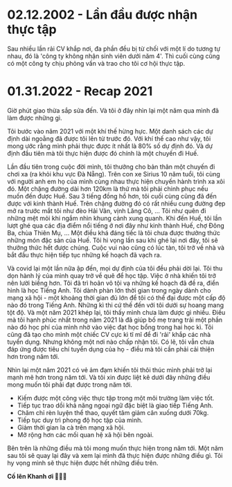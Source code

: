 # 02.12.2002 - Lần đầu được nhận thực tập

Sau nhiều lần rải CV khắp nơi, đa phần đều bị từ chối với một lí do
tương tự nhau, đó là 'công ty không nhận sinh viên dưới năm 4'.
Thì cuối cùng cũng có một công ty chịu phỏng vấn và trao cho tôi cơ hội
thực tập.

# 01.31.2022 - Recap 2021

Giờ phút giao thừa sắp sửa đến. Và tôi ở đây nhìn lại một năm qua mình đã làm được những gì.

Tôi bước vào năm 2021 với một khí thế hừng hực.
Một danh sách các dự định dài ngoằng đã được tôi lên từ trước đó. Với khí thế cao như vậy, tôi mong ước rằng mình phải thực được ít nhất là 80% số dự định đó. Và dự định đầu tiên mà tôi thực hiện được đó chính là một chuyến đi Huế.

Lần đầu tiên trong cuộc đời mình, tôi thưởng cho bản thân một chuyến đi chơi xa (ra khỏi khu vực Đà Nẵng). Trên con xe Sirius 10 năm tuổi, tôi cùng với người anh em họ của mình cùng nhau thực hiện chuyến hành trình xa xôi đó. Một chặng đường dài hơn 120km là thứ mà tôi phải chinh phục nếu muốn đến được Huế.
Sau 3 tiếng đồng hồ hơn, tôi cuối cùng cũng đã đến được với kinh thành Huế. Trên chặng đường đó có rất nhiều cung đường đẹp mở ra trước mắt tôi như đèo Hải Vân, vịnh Lăng Cô, ... Tôi như quên đi những mệt mỏi khi ngắm nhìn khung cảnh xung quanh. Khi đến Huế, tôi lần lượt ghé qua các địa điểm nổi tiếng ở nơi đây như kinh thành Huế, chợ Đông Ba, chùa Thiên Mụ, ... Một điều khá đáng tiếc là tôi chưa được thưởng thức những món đặc sản của Huế. Tôi hi vọng lần sau khi ghé lại nơi đây, tôi sẽ thưởng thức hết được chúng. Cuộc vui nào cũng có lúc tàn, tôi trở về nhà và bắt đầu thực hiện tiếp tục những kế hoạch đã vạch ra.

Và covid lại một lần nữa ập đến, mọi dự định của tôi đều phải dời lại. Tôi thu dọn hành lý của mình quay trở về quê để học tập. Việc ở nhà khiến tôi trở nên lười biếng hơn. Tôi đã trì hoãn vô tội vạ những kế hoạch đã đề ra, điển hình là học Tiếng Anh.
Tôi dành phàn lớn thời gian trong ngày dành cho mạng xã hội - một khoảng thời gian đủ lớn để tôi có thể đại được một cấp độ nào đó trong Tiếng Anh. Những kì thi cứ thế đến với tôi dưới sự hoang mang tột độ. Và một năm 2021 khép lại, tôi thấy mình chưa làm được gì nhiều. Điều mà tôi hạnh phúc nhất trong năm 2021 là đã giúp bố mẹ trang trải một phần nào đó học phí của mình nhờ vào việc đạt học bổng trong hai học kì. Tôi cũng đã tạo cho mình một chiếc CV cực kì tĩ mĩ để đi 'rải' khắp các nhà tuyển dụng. Nhưng không một nơi nào chấp nhận tôi. Có lẽ, tôi vẫn chưa đáp ứng được tiêu chí tuyển dụng của họ - điều mà tôi cần phải cải thiện hơn trong năm tới.

Nhìn lại một năm 2021 có vẻ ảm đạm khiến tôi thôi thúc mình phải trở lại mạnh mẽ hơn trong năm tới. Và tôi xin được liệt kê dưới đây những điều mong muốn tôi phải đạt được trong năm tới.

- Kiếm được một công việc thực tập trong một môi trường làm việc tốt.
- Tiếp tục trao dồi khả năng ngoại ngữ đặc biệt là giao tiếp Tiếng Anh.
- Chăm chỉ rèn luyện thể thao, quyết tâm giảm cân xuống dưới 70kg.
- Tiếp tục duy trì phong độ học tập của mình.
- Giảm thời gian la cà trên mạng xã hội.
- Mở rộng hơn các mối quan hệ xã hội bên ngoài.

Bên trên là những điều mà tôi mong muốn thực hiện trong năm tới. Một năm sau tôi sẽ quay lại đây và xem lại mình đã thực hiện được những điều gì. Tôi hy vọng mình sẽ thực hiện được hết những điều trên.

**Cố lên Khanh ơi 💪💪💪**

